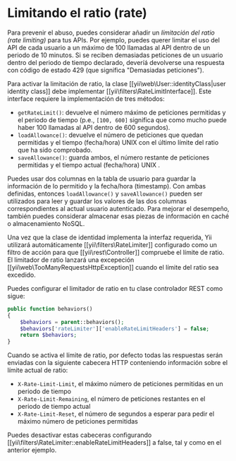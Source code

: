 Limitando el ratio (rate)
=========================

Para prevenir el abuso, puedes considerar añadir un *límitación del ratio (rate limiting)* para tus APIs. Por ejemplo,
puedes querer limitar el uso del API de cada usuario a un máximo de 100 llamadas al API dentro de un periodo de 10 minutos.
Si se reciben demasiadas peticiones de un usuario dentro del periodo de tiempo declarado, deveríá devolverse una respuesta con código de estado 429 (que significa "Demasiadas peticiones").

Para activar la limitación de ratio, la clase [[yii\web\User::identityClass|user identity class]] debe implementar [[yii\filters\RateLimitInterface]].
Este interface requiere la implementación de tres métodos:

* `getRateLimit()`: devuelve el número máximo de peticiones permitidas y el periodo de tiempo (p.e., `[100, 600]` significa que como mucho puede haber 100 llamadas al API dentro de 600 segundos).
* `loadAllowance()`: devuelve el número de peticiones que quedan permitidas y el tiempo (fecha/hora) UNIX
  con el último límite del ratio que ha sido comprobado.
* `saveAllowance()`: guarda ambos, el número restante de peticiones permitidas y el tiempo actual (fecha/hora) UNIX .

Puedes usar dos columnas en la tabla de usuario para guardar la información de lo permitido y la fecha/hora (timestamp). Con ambas definidas,
entonces `loadAllowance()` y `saveAllowance()` pueden ser utilizados para leer y guardar los valores de las dos columnas correspondientes al actual usuario autenticado.
Para mejorar el desempeño, también puedes considerar almacenar esas piezas de información en caché o almacenamiento NoSQL.

Una vez que la clase de identidad implementa la interfaz requerida, Yii utilizará automáticamente [[yii\filters\RateLimiter]]
configurado como un filtro de acción para que [[yii\rest\Controller]] compruebe el límite de ratio. El limitador de ratio
lanzará una excepeción [[yii\web\TooManyRequestsHttpException]] cuando el límite del ratio sea excedido.

Puedes configurar el limitador de ratio
en tu clase controlador REST como sigue:

```php
public function behaviors()
{
    $behaviors = parent::behaviors();
    $behaviors['rateLimiter']['enableRateLimitHeaders'] = false;
    return $behaviors;
}
```

Cuando se activa el límite de ratio, por defecto todas las respuestas serán enviadas con la siguiente cabecera HTTP conteniendo
información sobre el límite actual de ratio:

* `X-Rate-Limit-Limit`, el máximo número de peticiones permitidas en un periodo de tiempo
* `X-Rate-Limit-Remaining`, el número de peticiones restantes en el periodo de tiempo actual
* `X-Rate-Limit-Reset`, el número de segundos a esperar para pedir el máximo número de peticiones permitidas

Puedes desactivar estas cabeceras configurando [[yii\filters\RateLimiter::enableRateLimitHeaders]] a false,
tal y como en el anterior ejemplo.
